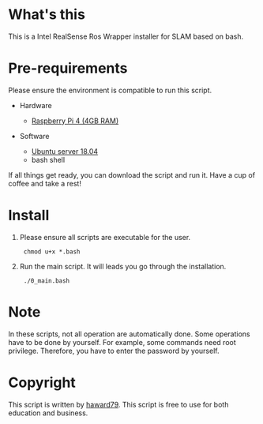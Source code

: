 # What's this
This is a Intel RealSense Ros Wrapper installer for SLAM based on bash.

# Pre-requirements
Please ensure the environment is compatible to run this script.

- Hardware
  - [Raspberry Pi 4 (4GB RAM)](https://www.raspberrypi.org/products/raspberry-pi-4-model-b/)

- Software
  - [Ubuntu server 18.04](http://old-releases.ubuntu.com/releases/18.04.4/ubuntu-18.04.4-preinstalled-server-arm64+raspi4.img.xz)
  - bash shell

If all things get ready, you can download the script and run it.
Have a cup of coffee and take a rest!

# Install
1. Please ensure all scripts are executable for the user.

        chmod u+x *.bash


2. Run the main script. It will leads you go through the installation.

        ./0_main.bash

# Note
In these scripts, not all operation are automatically done.  Some operations have to be done by yourself.  For example, some commands need root privilege. Therefore, you have to enter the password by yourself.

# Copyright
This script is written by [haward79](https://www.haward79.tw/).
This script is free to use for both education and business.

